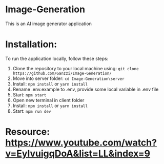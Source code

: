 # Image-Generation
This is an AI image generator application


# Installation: 
To run the application locally, follow these steps:

1. Clone the repository to your local machine using: ``` git clone https://github.com/Ganzzi/Image-Generation/ ```
2. Move into server folder: ``` cd Image-Generation\server ```
3. Install: ``` npm install ``` or ``` yarn install ```
4. Rename .env.example to .env, provide some local variable in .env file
5. Start: ``` npm start ```
6. Open new terminal in client folder
7. Install: ``` npm install ``` or ``` yarn install ```
8. Start: ``` npm run dev ```


# Resource: https://www.youtube.com/watch?v=EyIvuigqDoA&list=LL&index=9
